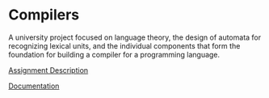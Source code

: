 # Compilers
A university project focused on language theory, the design of automata for recognizing lexical units, and the individual components that form the foundation for building a compiler for a programming language.

[Assignment Description](2020-2021.pdf) 

[Documentation](Compilers_Documentation_2020_2021.pdf) 


